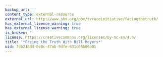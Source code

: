 ```yaml
---
backup_url: ''
content_type: external-resource
external_url: http://www.pbs.org/pov/tvraceinitiative/facingthetruth/
has_external_licence_warning: true
has_external_license_warning: true
is_broken: ''
license: https://creativecommons.org/licenses/by-nc-sa/4.0/
title: '*Facing the Truth With Bill Moyers*'
uid: 7db218d4-0c0c-47ab-9dfe-631c06b86a01
---
```

